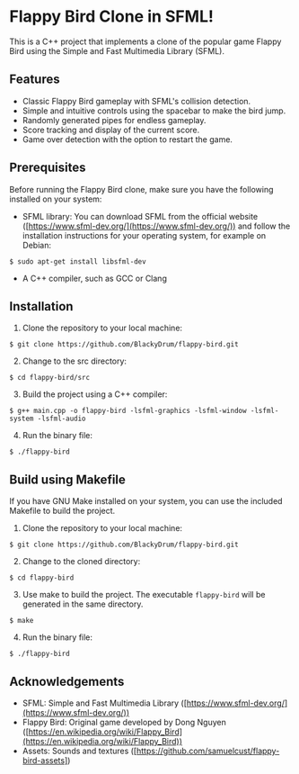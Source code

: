# Flappy Bird Clone in SFML!
This is a C++ project that implements a clone of the popular game Flappy Bird using the Simple and Fast Multimedia Library (SFML).

## Features
-   Classic Flappy Bird gameplay with SFML's collision detection.
-   Simple and intuitive controls using the spacebar to make the bird jump.
-   Randomly generated pipes for endless gameplay.
-   Score tracking and display of the current score.
-   Game over detection with the option to restart the game.

## Prerequisites
Before running the Flappy Bird clone, make sure you have the following installed on your system:
-   SFML library: You can download SFML from the official website ([https://www.sfml-dev.org/](https://www.sfml-dev.org/)) and follow the installation instructions for your operating system, for example on Debian:
```
$ sudo apt-get install libsfml-dev
```
- A C++ compiler, such as GCC or Clang
 
## Installation
1. Clone the repository to your local machine:
```
$ git clone https://github.com/BlackyDrum/flappy-bird.git
```
2. Change to the src directory:
```
$ cd flappy-bird/src
```
3. Build the project using a C++ compiler:
```
$ g++ main.cpp -o flappy-bird -lsfml-graphics -lsfml-window -lsfml-system -lsfml-audio
```
4. Run the binary file:
```
$ ./flappy-bird
```
## Build using Makefile
If you have GNU Make installed on your system, you can use the included Makefile to build the project.

1. Clone the repository to your local machine:
```
$ git clone https://github.com/BlackyDrum/flappy-bird.git
```
2. Change to the cloned directory:
```
$ cd flappy-bird
```
3. Use make to build the project. The executable ``flappy-bird`` will be generated in the same directory.
```
$ make
```
4. Run the binary file:
```
$ ./flappy-bird
```

## Acknowledgements

-   SFML: Simple and Fast Multimedia Library ([https://www.sfml-dev.org/](https://www.sfml-dev.org/))
-   Flappy Bird: Original game developed by Dong Nguyen ([https://en.wikipedia.org/wiki/Flappy_Bird](https://en.wikipedia.org/wiki/Flappy_Bird))
-   Assets: Sounds and textures ([https://github.com/samuelcust/flappy-bird-assets])
